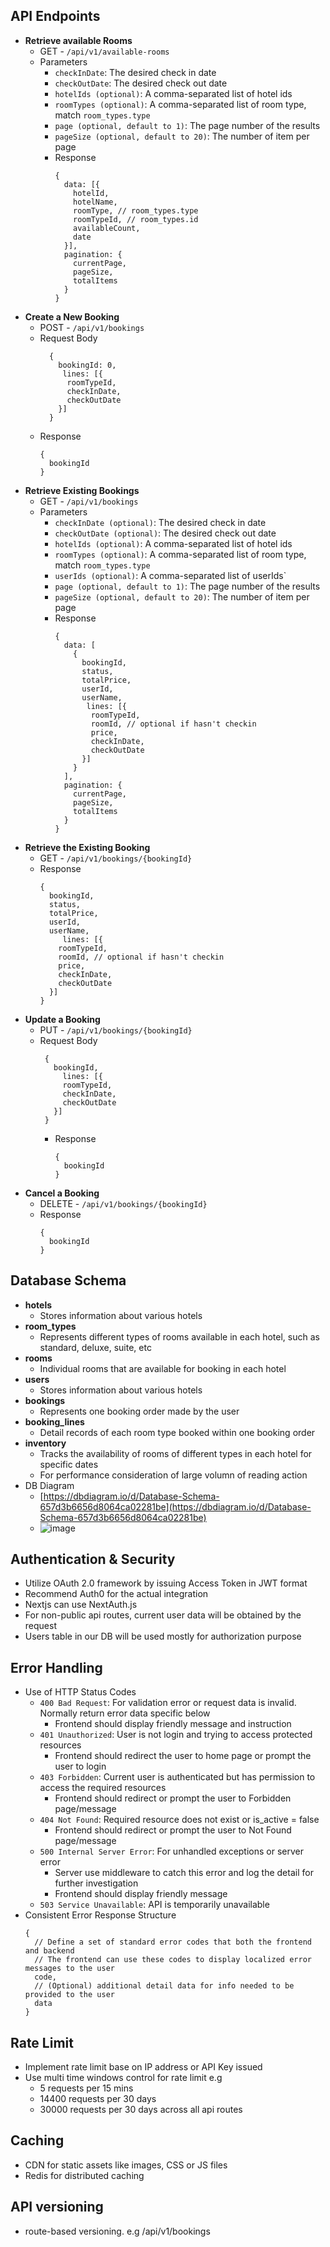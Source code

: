 ## API Endpoints

- **Retrieve available Rooms**
  - GET - `/api/v1/available-rooms`
  - Parameters
    - `checkInDate`: The desired check in date
    - `checkOutDate`: The desired check out date
    - `hotelIds (optional)`: A comma-separated list of hotel ids
    - `roomTypes (optional)`: A comma-separated list of room type, match `room_types.type`
    - `page (optional, default to 1)`: The page number of the results
    - `pageSize (optional, default to 20)`: The number of item per page
    - Response
      ```
      {
        data: [{
          hotelId,
          hotelName,
          roomType, // room_types.type
          roomTypeId, // room_types.id
          availableCount,
          date
        }],
        pagination: {
          currentPage,
          pageSize,
          totalItems
        }
      }
      ```
- **Create a New Booking**
  - POST - `/api/v1/bookings`
  - Request Body
    ```
      {
        bookingId: 0,
      	 lines: [{
          roomTypeId,
          checkInDate,
          checkOutDate
        }]
      }
    ```
  - Response
    ```
    {
      bookingId
    }
    ```
- **Retrieve Existing Bookings**
  - GET - `/api/v1/bookings`
  - Parameters
    - `checkInDate (optional)`: The desired check in date
    - `checkOutDate (optional)`: The desired check out date
    - `hotelIds (optional)`: A comma-separated list of hotel ids
    - `roomTypes (optional)`: A comma-separated list of room type, match `room_types.type`
    - `userIds (optional)`: A comma-separated list of userIds`
    - `page (optional, default to 1)`: The page number of the results
    - `pageSize (optional, default to 20)`: The number of item per page
    - Response
      ```
      {
        data: [
          {
            bookingId,
            status,
            totalPrice,
            userId,
            userName,
      	     lines: [{
              roomTypeId,
              roomId, // optional if hasn't checkin
              price,
              checkInDate,
              checkOutDate
            }]
          }
        ],
        pagination: {
          currentPage,
          pageSize,
          totalItems
        }
      }
      ```
- **Retrieve the Existing Booking**
  - GET - `/api/v1/bookings/{bookingId}`
  - Response
    ```
    {
      bookingId,
      status,
      totalPrice,
      userId,
      userName,
    	 lines: [{
        roomTypeId,
        roomId, // optional if hasn't checkin
        price,
        checkInDate,
        checkOutDate
      }]
    }
    ```
- **Update a Booking**
  - PUT - `/api/v1/bookings/{bookingId}`
  - Request Body
    ```
     {
       bookingId,
     	 lines: [{
         roomTypeId,
         checkInDate,
         checkOutDate
       }]
     }
    ```
    - Response
      ```
      {
        bookingId
      }
      ```
- **Cancel a Booking**
  - DELETE - `/api/v1/bookings/{bookingId}`
  - Response
    ```
    {
      bookingId
    }
    ```

## Database Schema

- **hotels**
  - Stores information about various hotels
- **room_types**
  - Represents different types of rooms available in each hotel, such as standard, deluxe, suite, etc
- **rooms**
  - Individual rooms that are available for booking in each hotel
- **users**
  - Stores information about various hotels
- **bookings**
  - Represents one booking order made by the user
- **booking_lines**
  - Detail records of each room type booked within one booking order
- **inventory**
  - Tracks the availability of rooms of different types in each hotel for specific dates
  - For performance consideration of large volumn of reading action
- DB Diagram
  - [https://dbdiagram.io/d/Database-Schema-657d3b6656d8064ca02281be](https://dbdiagram.io/d/Database-Schema-657d3b6656d8064ca02281be)
  - ![image](https://github.com/Aaallan/resly-coding-test-1/assets/36944529/45f7263e-65b2-4740-b4fb-62829d8cfd00)


## Authentication & Security

- Utilize OAuth 2.0 framework by issuing Access Token in JWT format
- Recommend Auth0 for the actual integration
- Nextjs can use NextAuth.js
- For non-public api routes, current user data will be obtained by the request
- Users table in our DB will be used mostly for authorization purpose

## Error Handling

- Use of HTTP Status Codes
  - `400 Bad Request`: For validation error or request data is invalid. Normally return error data specific below
    - Frontend should display friendly message and instruction
  - `401 Unauthorized`: User is not login and trying to access protected resources
    - Frontend should redirect the user to home page or prompt the user to login
  - `403 Forbidden`: Current user is authenticated but has permission to access the required resources
    - Frontend should redirect or prompt the user to Forbidden page/message
  - `404 Not Found`: Required resource does not exist or is_active = false
    - Frontend should redirect or prompt the user to Not Found page/message
  - `500 Internal Server Error`: For unhandled exceptions or server error
    - Server use middleware to catch this error and log the detail for further investigation
    - Frontend should display friendly message
  - `503 Service Unavailable`: API is temporarily unavailable
- Consistent Error Response Structure
  ```
  {
    // Define a set of standard error codes that both the frontend and backend
    // The frontend can use these codes to display localized error messages to the user
    code,
    // (Optional) additional detail data for info needed to be provided to the user
    data
  }
  ```

## Rate Limit

- Implement rate limit base on IP address or API Key issued
- Use multi time windows control for rate limit e.g
  - 5 requests per 15 mins
  - 14400 requests per 30 days
  - 30000 requests per 30 days across all api routes

## Caching

- CDN for static assets like images, CSS or JS files
- Redis for distributed caching

## API versioning

- route-based versioning. e.g /api/v1/bookings
